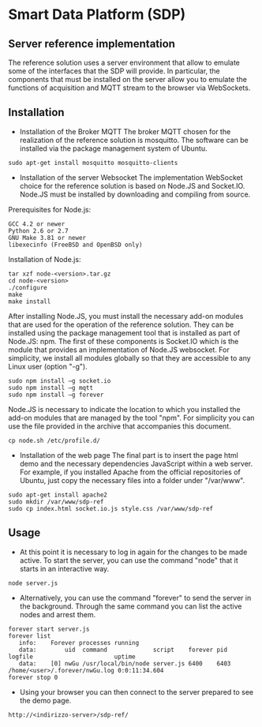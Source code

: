Smart Data Platform (SDP)
==============

Server reference implementation
--------------
The reference solution uses a server environment that allow to emulate some of the interfaces that the SDP will provide. In particular, the components that must be installed on the server allow you to emulate the functions of acquisition and MQTT stream to the browser via WebSockets.

Installation
-----------

 *  Installation of the Broker MQTT
The broker MQTT chosen for the realization of the reference solution is mosquitto. The software can be installed via the package management system of Ubuntu.
```
sudo apt-get install mosquitto mosquitto-clients
```

 *  Installation of the server Websocket
The implementation WebSocket choice for the reference solution is based on Node.JS and Socket.IO. 
Node.JS must be installed by downloading and compiling from source.

 Prerequisites for Node.js:

```
GCC 4.2 or newer
Python 2.6 or 2.7
GNU Make 3.81 or newer
libexecinfo (FreeBSD and OpenBSD only)
```

 Installation of Node.js:
```
tar xzf node-<version>.tar.gz
cd node-<version>
./configure
make
make install
```

 After installing Node.JS, you must install the necessary add-on modules that are used for the operation of the reference solution. They can be installed using the package management tool that is installed as part of Node.JS: npm. The first of these components is Socket.IO which is the module that provides an implementation of Node.JS websocket. For simplicity, we install all modules globally so that they are accessible to any Linux user (option "-g").
```
sudo npm install –g socket.io
sudo npm install –g mqtt
sudo npm install –g forever
```
 Node.JS is necessary to indicate the location to which you installed the add-on modules that are managed by the tool "npm". For simplicity you can use the file provided in the archive that accompanies this document.
``` 
cp node.sh /etc/profile.d/
```

 *  Installation of the web page
The final part is to insert the page html demo and the necessary dependencies JavaScript within a web server. For example, if you installed Apache from the official repositories of Ubuntu, just copy the necessary files into a folder under "/var/www".
```
sudo apt-get install apache2
sudo mkdir /var/www/sdp-ref
sudo cp index.html socket.io.js style.css /var/www/sdp-ref
```
Usage
-----   
    
 *  At this point it is necessary to log in again for the changes to be made active. To start the server, you can use the command "node" that it starts in an interactive way.
```
node server.js
```    
 *  Alternatively, you can use the command "forever" to send the server in the background. Through the same command you can list the active nodes and arrest them.
``` 
forever start server.js
forever list
   info:    Forever processes running
   data:        uid  command             script    forever pid  logfile                       uptime        
   data:    [0] nwGu /usr/local/bin/node server.js 6400    6403 /home/<user>/.forever/nwGu.log 0:0:11:34.604
forever stop 0
```    
    
 *  Using your browser you can then connect to the server prepared to see the demo page.
``` 
http://<indirizzo-server>/sdp-ref/
```